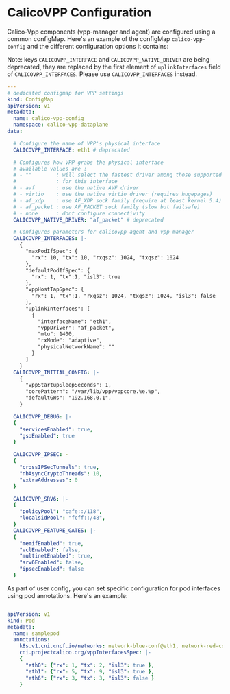 # CalicoVPP Configuration

Calico-Vpp components (vpp-manager and agent) are configured using a common
configMap. Here's an example of the configMap `calico-vpp-config` and the
different configuration options it contains:

Note: keys `CALICOVPP_INTERFACE` and `CALICOVPP_NATIVE_DRIVER` are being
deprecated, they are replaced by the first element of `uplinkInterfaces`
field of `CALICOVPP_INTERFACES`.
Please use `CALICOVPP_INTERFACES` instead.

````yaml
---
# dedicated configmap for VPP settings
kind: ConfigMap
apiVersion: v1
metadata:
  name: calico-vpp-config
  namespace: calico-vpp-dataplane
data:

  # Configure the name of VPP's physical interface
  CALICOVPP_INTERFACE: eth1 # deprecated

  # Configures how VPP grabs the physical interface
  # available values are :
  # - ""        : will select the fastest driver among those supported 
  #             : for this interface
  # - avf       : use the native AVF driver
  # - virtio    : use the native virtio driver (requires hugepages)
  # - af_xdp    : use AF_XDP sock family (require at least kernel 5.4)
  # - af_packet : use AF_PACKET sock family (slow but failsafe)
  # - none      : dont configure connectivity
  CALICOVPP_NATIVE_DRIVER: "af_packet" # deprecated

  # Configures parameters for calicovpp agent and vpp manager
  CALICOVPP_INTERFACES: |-
    {
      "maxPodIfSpec": {
        "rx": 10, "tx": 10, "rxqsz": 1024, "txqsz": 1024
      },
      "defaultPodIfSpec": {
        "rx": 1, "tx":1, "isl3": true
      },
      "vppHostTapSpec": {
        "rx": 1, "tx":1, "rxqsz": 1024, "txqsz": 1024, "isl3": false
      },
      "uplinkInterfaces": [
        {
          "interfaceName": "eth1",
          "vppDriver": "af_packet",
          "mtu": 1400,
          "rxMode": "adaptive",
          "physicalNetworkName": ""
        }
      ]
    }
  CALICOVPP_INITIAL_CONFIG: |-
    {
      "vppStartupSleepSeconds": 1,
      "corePattern": "/var/lib/vpp/vppcore.%e.%p",
      "defaultGWs": "192.168.0.1",
    }

  CALICOVPP_DEBUG: |-
  {
    "servicesEnabled": true,
    "gsoEnabled": true
  }

  CALICOVPP_IPSEC: -
  {
    "crossIPSecTunnels": true,
    "nbAsyncCryptoThreads": 10,
    "extraAddresses": 0
  }

  CALICOVPP_SRV6: |-
  {
    "policyPool": "cafe::/118",
    "localsidPool": "fcff::/48",
  }
  CALICOVPP_FEATURE_GATES: |-
  {
    "memifEnabled": true,
    "vclEnabled": false,
    "multinetEnabled": true,
    "srv6Enabled": false,
    "ipsecEnabled": false
  }
````

As part of user config, you can set specific configuration for pod interfaces
using pod annotations.
Here's an example:

````yaml

apiVersion: v1
kind: Pod
metadata:
  name: samplepod
  annotations:
    k8s.v1.cni.cncf.io/networks: network-blue-conf@eth1, network-red-conf@eth6
    cni.projectcalico.org/vppInterfacesSpec: |-
    {
      "eth0": {"rx": 1, "tx": 2, "isl3": true },
      "eth1": {"rx": 5, "tx": 9, "isl3": true },
      "eth6": {"rx": 3, "tx": 3, "isl3": false }
    }

````
